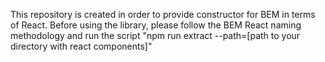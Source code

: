 This repository is created in order to provide constructor for BEM in terms of React.
Before using the library, please follow the BEM React naming methodology and run the script "npm run extract --path=[path to your directory with react components]"